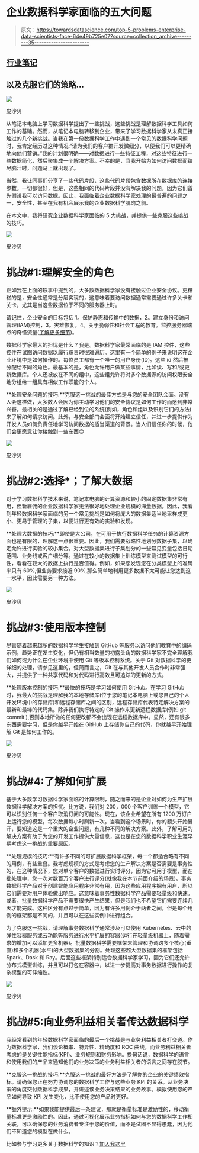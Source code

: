 # 企业数据科学家面临的五大问题

> 原文：<https://towardsdatascience.com/top-5-problems-enterprise-data-scientists-face-64e49b725e07?source=collection_archive---------35----------------------->

## [行业笔记](https://towardsdatascience.com/tagged/notes-from-industry)

## 以及克服它们的策略…

![](img/535938f74923b5413980de40c90f46f1.png)

皮沙贝

从笔记本电脑上学习数据科学提出了一些挑战，这些挑战是理解数据科学工具如何工作的基础。然而，从笔记本电脑转移到企业，带来了学习数据科学家从未真正接触过的几个新挑战。当我在第一份数据科学工作中遇到一个常见的数据科学问题时，我肯定经历过这种情况:“请为我们的客户群开发微细分，以便我们可以更精确地向他们营销。”我的计划很明确——对数据进行一些特征工程，对这些特征进行一些数据简化，然后聚集成一个解决方案。不幸的是，当我开始为如何访问数据而绞尽脑汁时，问题马上就出现了。

当然，我让同事们分享了一些代码片段，这些代码片段包含数据所在数据库的连接参数。一切都很好，但是，这些相同的代码片段并没有解决我的问题，因为它们首先假设我可以访问数据。因此，我面临着企业数据科学家处理的最普遍的问题之一，安全性，甚至在我有机会展示我的企业数据科学肌肉之前。

在本文中，我将研究企业数据科学家面临的 5 大挑战，并提供一些克服这些挑战的技巧。

![](img/a74b307f2fd6b4b9d8c7b7ba2e4e0985.png)

皮沙贝

# 挑战#1:理解安全的角色

正如我在上面的轶事中提到的，大多数数据科学家没有接触过企业安全协议。更糟糕的是，安全性通常是分层实现的，这意味着要访问数据通常需要通过许多关卡和关卡，尤其是当这些数据位于不同的服务器上时。

请记住，企业安全的目标包括 1。保护静态和传输中的数据，2。建立身份和访问管理(IAM)控制，3。灾难恢复，4。关于脆弱性和社会工程的教育。监控服务器端点的奇怪流量([了解更多细节](https://www.bmc.com/blogs/enterprise-security/#))。

数据科学家最大的担忧是什么？我是。数据科学家最常面临的是 IAM 控件，这些控件在试图访问数据以履行职责时很难遍历。这里有一个简单的例子来说明这在企业环境中是如何操作的。每位员工都有一个唯一的用户身份(ID)。这些 id 然后被分配给不同的角色。最基本的是，角色允许用户做某些事情，比如读、写和/或更新数据库。个人还被放在不同的组中，这些组允许将对多个数据源的访问权限安全地分组给一组具有相似工作职能的个人。

**处理安全问题的技巧:**克服这一挑战的最佳方式是与您的安全团队会面。没有人会这样做，大多数人会因为你主动学习他们的安全协议是如何工作的而感到非常兴奋。最相关的是通过了解已经到位的系统(例如，角色和组以及识别它们的方法)来了解如何请求访问。此外，与安全部门会面将开始建立信任，并进一步提供作为开发人员如何负责任地学习访问数据的适当渠道的背景。当人们信任你的时候，他们会更愿意让你接触到一些东西😊

![](img/0f2afdf6b383cb5e5b2c4707ce5a5f2c.png)

皮沙贝

# 挑战#2:选择*；了解大数据

对于学习数据科学技术来说，笔记本电脑的计算资源和较小的固定数据集非常有用，但新雇佣的企业数据科学家无法很好地处理企业规模的海量数据。因此，我看到年轻数据科学家面临的另一个常见挑战是如何将庞大的数据集适当地采样成更小、更易于管理的子集，以便进行更有效的实验和发现。

**处理大数据的技巧:**即使是大公司，在可用于执行数据科学任务的计算资源方面也是有限的，理解这一点很重要。因此，我们需要战略性地划分数据子集，以确定允许进行实验的较小集合。对大型数据集进行子集划分的一些常见变量包括日期范围、业务线或客户细分等。通过在较小的数据集上训练模型来测试模型的可行性，看看在较大的数据上执行是否值得。例如，如果您发现您在分类模型上的准确率只有 60%,但业务要求接近 90%,那么简单地利用更多数据不太可能让您达到这一水平，因此需要另一种方法。

![](img/a136fddefa632241f32f8e5e7dde077f.png)

皮沙贝

# 挑战#3:使用版本控制

尽管随着越来越多的数据科学学生接触到 GitHub 等服务以访问他们教育中的编码示例，趋势正在发生变化，但仍有相当数量的初露头角的数据科学家不完全理解我们如何或为什么在企业环境中使用 Git 等版本控制系统。关于 Git 对数据科学的更详细的处理，请参见这里的，但简而言之，Git 在与其他开发人员合作时非常强大，并提供了一种共享代码和对代码进行高效且可追踪的更新的方式。

**处理版本控制的技巧:**最快的技巧是学习如何使用 GitHub。在学习 GitHub 时，我最大的挑战是理解我的本地存储库(位于您的笔记本电脑上或您自己的个人开发环境中的存储库)和远程存储库之间的区别，远程存储库代表特定解决方案的最新和最棒的代码集。除非我们执行特定的 Git 操作来更新远程数据库(例如 git commit ),否则本地所做的任何更改都不会出现在远程数据库中。显然，还有很多东西需要学习，但是你越早开始在 GitHub 上存储你自己的代码，你就越早开始理解 Git 是如何工作的。

![](img/0927a840e2f63255bc6047888e9d3cb5.png)

皮沙贝

# 挑战#4:了解如何扩展

基于大多数学习数据科学家面临的计算限制，随之而来的是企业对如何为生产扩展数据科学解决方案的担忧。比方说，我们对 200，000 个客户训练一个模型，它可以识别任何一个客户取消订阅的可能性。现在，该企业希望在所有 1200 万订户上运行您的模型，每次数据每小时刷新一次。当看到这个场景时，你的额头开始冒汗，要知道这是一个重大的企业问题，有几种不同的解决方案。此外，了解可用的解决方案有助于为您的开发工作提供大量信息，这也是在您的数据科学职业生涯早期考虑这一挑战的重要原因。

**处理规模的技巧:**有许多不同的可扩展数据科学框架，每一个都适合略有不同的用例，有些重叠。我考虑规模的方式是考虑您的生产解决方案是否需要是事务性的，在这种情况下，您对单个客户的数据进行实时评分，因为它可用于模型，而在批处理中，您一次对数百万个客户进行评分(就像我在本节前面介绍的场景)。事务数据科学产品对于创建智能应用程序非常有用，因为这些应用程序拥有用户，所以它们需要对用户体验做出响应。这意味着事务性数据科学产品需要轻量级和快速。或者，批量数据科学产品不需要很快产生结果，但是我们也不希望它们需要连续几天才能完成。这种区分有点过于简单，因为有许多用例介于两者之间，但是每个用例的框架都是不同的，并且可以在这些实例中进行组合。

为了克服这一挑战，请理解事务数据科学通常涉及可以使用 Kubernetes、云中的弹性容器服务或云功能等服务进行水平扩展的容器(运行在轻量级机器上，随着需求的增加可以添加更多机器)。批量数据科学需要框架来管理和协调跨多个核心(垂直)和多个机器(水平)的大型数据集的分割。处理这些超大型数据集的框架包括 Spark、Dask 和 Ray。后面这些框架特别适合数据科学家学习，因为它们还允许分布式模型训练，并且可以打包在容器中，以进一步提高对事务数据进行操作的复杂模型的可伸缩性。

![](img/a171fadc58ab15e945dbb47e8bc645fd.png)

皮沙贝

# 挑战#5:向业务利益相关者传达数据科学

我经常看到的年轻数据科学家面临的最后一个挑战是与业务利益相关者打交道。作为数据科学家，我们谈论概率、特异性、精确度和 ROC 曲线，而业务利益相关者考虑的是关键性能指标(KPI)、业务规则和财务影响。换句话说，数据科学的语言和使用我们的产品来通知他们的业务决策的业务利益相关者的语言之间存在脱节。

**克服这一挑战的技巧:**克服这一挑战的最好方法是了解你的企业的关键绩效指标。请确保您正在努力协调您的数据科学工作与这些业务 KPI 的关系。从业务决策的角度交付数据科学成果，并讲述该业务决策结果的业务故事。模拟使用您的产品如何导致 KPI 发生变化，比不使用您的产品时更好。

**额外提示:**如果我能提供最后一条建议，那就是衡量标准是激励性的，移动衡量标准更是激励性的。因此，通过可视化展示业务指标如何与您的数据科学工作相关联，可以确保您的业务消费者专注于您的价值，而不是试图不显得愚蠢，因为他们不知道您的模型在做什么。

比如参与学习更多关于数据科学的知识？[加入我这里](https://www.facebook.com/groups/thinkdatascience)